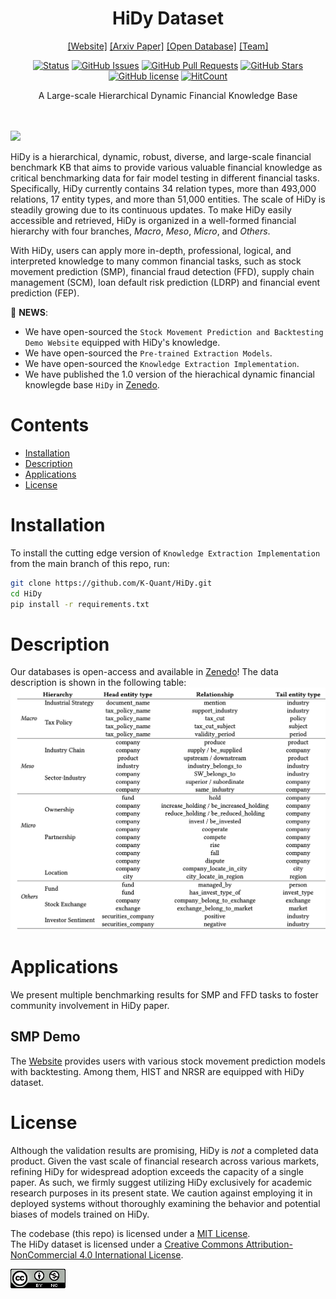 <div align="center">
<h1>HiDy Dataset</h1>



[[Website]](http://143.89.126.57:8003/demo.html)
[[Arxiv Paper]]()
[[Open Database]](https://zenodo.org/record/8001530)
[[Team]](http://143.89.126.57:8003/fintech.html)


<!-- [![PyPI - Python Version](https://img.shields.io/pypi/pyversions/)](https://pypi.org/project/MineDojo/) -->
[![Status](https://img.shields.io/badge/status-active-success.svg)](https://github.com/K-Quant/HiDy)
[![GitHub Issues](https://img.shields.io/github/issues/K-Quant/HiDy.svg)](https://github.com/K-Quant/HiDy/issues)
[![GitHub Pull Requests](https://img.shields.io/github/issues-pr/K-Quant/HiDy.svg)](https://github.com/K-Quant/HiDy/pulls)
[![GitHub Stars](https://img.shields.io/github/stars/K-Quant/HiDy.svg)](https://github.com/K-Quant/HiDy/stargazers)
[![GitHub license](https://img.shields.io/github/license/K-Quant/HiDy.svg)](https://github.com/K-Quant/HiDy/blob/main/LICENSE)
[![HitCount](https://views.whatilearened.today/views/github/K-Quant/HiDy.svg)](https://github.com/K-Quant/HiDy)


<p align="center"> A Large-scale Hierarchical Dynamic Financial Knowledge Base</p>

<img src="https://camo.githubusercontent.com/82291b0fe831bfc6781e07fc5090cbd0a8b912bb8b8d4fec0696c881834f81ac/68747470733a2f2f70726f626f742e6d656469612f394575424971676170492e676966" width="800"  height="3">
</div><br>

<img src="images/HiDy_Hierarchy.png" width="1000px">

 HiDy is a hierarchical, dynamic, robust, diverse, and large-scale financial benchmark KB that aims to provide various valuable financial knowledge as critical benchmarking data for fair model testing in different financial tasks. Specifically, HiDy currently contains 34 relation types, more than 493,000 relations, 17 entity types, and more than 51,000 entities. The scale of HiDy is steadily growing due to its continuous updates. To make HiDy easily accessible and retrieved, HiDy is organized in a well-formed financial hierarchy with four branches, *Macro*, *Meso*, *Micro*, and *Others*.

With HiDy, users can apply more in-depth, professional, logical, and interpreted knowledge to many common financial tasks, such as stock movement prediction (SMP), financial fraud detection (FFD), supply chain management (SCM), loan default risk prediction (LDRP) and financial event prediction (FEP).


🎉 **NEWS**: 

- We have open-sourced the `Stock Movement Prediction and Backtesting Demo Website` equipped with HiDy's knowledge.
- We have open-sourced the `Pre-trained Extraction Models`.
- We have open-sourced the `Knowledge Extraction Implementation`.
- We have published the 1.0 version of the hierachical dynamic financial knowlegde base `HiDy` in [Zenedo](https://zenodo.org/record/8001530).




# Contents

- [Installation](#Installation)
- [Description](#Description)
- [Applications](#Applications)
- [License](#License)

# Installation
To install the cutting edge version of `Knowledge Extraction Implementation` from the main branch of this repo, run:
```bash
git clone https://github.com/K-Quant/HiDy.git
cd HiDy
pip install -r requirements.txt
```

# Description
Our databases is open-access and available in [Zenedo](https://zenodo.org/record/8001530)! The data description is shown in the following table:
<img src="images/data.jpg" width="1000px">


# Applications
We present multiple benchmarking results for SMP and FFD tasks to foster community involvement in HiDy paper.

## SMP Demo
The [Website](http://143.89.126.57:8003/demo.html) provides users with various stock movement prediction models with backtesting. Among them, HIST and NRSR are equipped with HiDy dataset.




# License

Although the validation results are promising, HiDy is $not$ a completed data product. Given the vast scale of financial research across various markets, refining HiDy for widespread adoption exceeds the capacity of a single paper. As such, we firmly suggest utilizing HiDy exclusively for academic research purposes in its present state. We caution against employing it in deployed systems without thoroughly examining the behavior and potential biases of models trained on HiDy.

The codebase (this repo) is licensed under a [MIT License](LICENSE).
<a rel="license" href="http://creativecommons.org/licenses/by-nc/4.0/"></a><br />The HiDy dataset is licensed under a <a rel="license" href="http://creativecommons.org/licenses/by-nc/4.0/">Creative Commons Attribution-NonCommercial 4.0 International License</a>.

<img alt="Creative Commons License" style="border-width:0" src="images/license.png" />